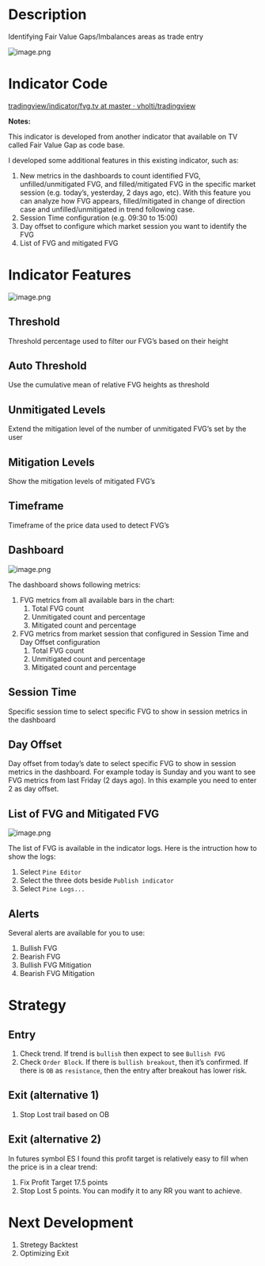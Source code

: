 # Description

Identifying Fair Value Gaps/Imbalances areas as trade entry

![image.png](https://pj-pub.nyc3.digitaloceanspaces.com/img/tradingview/FVG-01.png)

# Indicator Code

[tradingview/indicator/fvg.tv at master · vholti/tradingview](https://github.com/vholti/tradingview/blob/master/indicator/fvg.tv)

**Notes:**

This indicator is developed from another indicator that available on TV called Fair Value Gap as code base.

I developed some additional features in this existing indicator, such as:

1. New metrics in the dashboards to count identified FVG, unfilled/unmitigated FVG, and filled/mitigated FVG in the specific market session (e.g. today’s, yesterday, 2 days ago, etc). With this feature you can analyze how FVG appears, filled/mitigated in change of direction case and unfilled/unmitigated in trend following case.
2. Session Time configuration (e.g. 09:30 to 15:00)
3. Day offset to configure which market session you want to identify the FVG
4. List of FVG and mitigated FVG

# Indicator Features

![image.png](https://pj-pub.nyc3.digitaloceanspaces.com/img/tradingview/FVG-parameters.png)

## Threshold

Threshold percentage used to filter our FVG’s based on their height

## Auto Threshold

Use the cumulative mean of relative FVG heights as threshold

## Unmitigated Levels

Extend the mitigation level of the number of unmitigated FVG’s set by the user

## Mitigation Levels

Show the mitigation levels of mitigated FVG’s

## Timeframe

Timeframe of the price data used to detect FVG’s

## Dashboard

![image.png](https://pj-pub.nyc3.digitaloceanspaces.com/img/tradingview/FVG-dashboard.png)

The dashboard shows following metrics:

1. FVG metrics from all available bars in the chart:
    1. Total FVG count
    2. Unmitigated count and percentage
    3. Mitigated count and percentage
2. FVG metrics from market session that configured in Session Time and Day Offset configuration
    1. Total FVG count
    2. Unmitigated count and percentage
    3. Mitigated count and percentage

## Session Time

Specific session time to select specific FVG to show in session metrics in the dashboard

## Day Offset

Day offset from today’s date to select specific FVG to show in session metrics in the dashboard. For example today is Sunday and you want to see FVG metrics from last Friday (2 days ago). In this example you need to enter 2 as day offset.

## List of FVG and Mitigated FVG

![image.png](https://pj-pub.nyc3.digitaloceanspaces.com/img/tradingview/FVG-logs.png)

The list of FVG is available in the indicator logs. Here is the intruction how to show the logs:

1. Select `Pine Editor`
2. Select the three dots beside `Publish indicator`
3. Select `Pine Logs...`

## Alerts

Several alerts are available for you to use:

1. Bullish FVG
2. Bearish FVG
3. Bullish FVG Mitigation
4. Bearish FVG Mitigation

# Strategy

## Entry

1. Check trend. If trend is `bullish` then expect to see `Bullish FVG`
2. Check `Order Block`. If there is `bullish breakout`, then it’s confirmed. If there is `OB` as `resistance`, then the entry after breakout has lower risk.

## Exit (alternative 1)

1. Stop Lost trail based on OB

## Exit (alternative 2)

In futures symbol ES I found this profit target is relatively easy to fill when the price is in a clear trend:

1. Fix Profit Target 17.5 points
2. Stop Lost 5 points. You can modify it to any RR you want to achieve.

# Next Development

1. Stretegy Backtest
2. Optimizing Exit